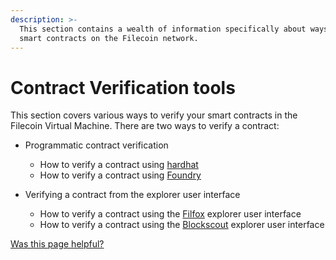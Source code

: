 ```yaml
---
description: >-
  This section contains a wealth of information specifically about ways to verify
  smart contracts on the Filecoin network.
---
```


# Contract Verification tools

This section covers various ways to verify your smart contracts in the Filecoin Virtual Machine. There are two ways to verify a contract:

- Programmatic contract verification
  - How to verify a contract using [hardhat]()
  - How to verify a contract using [Foundry]()
- Verifying a contract from the explorer user interface

  - How to verify a contract using the [Filfox]() explorer user interface
  - How to verify a contract using the [Blockscout]() explorer user interface

[Was this page helpful?](https://airtable.com/apppq4inOe4gmSSlk/pagoZHC2i1iqgphgl/form?prefill_Page+URL=https://docs.filecoin.io/smart-contracts/developing-contracts/verify-a-contract)
